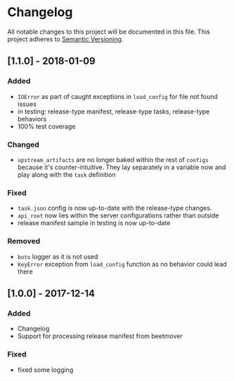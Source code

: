 # Changelog
All notable changes to this project will be documented in this file.
This project adheres to [Semantic Versioning](http://semver.org/).

## [1.1.0] - 2018-01-09
### Added
- `IOError` as part of caught exceptions in `load_config` for file not found issues
- in testing: release-type manifest, release-type tasks, release-type behaviors
- 100% test coverage

### Changed
- `upstream_artifacts` are no longer baked within the rest of `configs` because it's counter-intuitive. They lay separately in a variable now and play along with the `task` definition

### Fixed
- `task.json` config is now up-to-date with the release-type changes.
- `api_root` now lies within the server configurations rather than outside
- release manifest sample in testing is now up-to-date

### Removed
- `boto` logger as it is not used
- `KeyError` exception from `load_config` function as no behavior could lead there

## [1.0.0] - 2017-12-14
### Added
- Changelog
- Support for processing release manifest from beetmover

### Fixed
- fixed some logging
